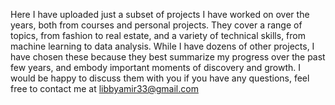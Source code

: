 Here I have uploaded just a subset of projects I have worked on over the years, both from courses and personal projects. They cover a range of topics, from fashion to real estate, and a variety of technical skills, from machine learning to data analysis. While I have dozens of other projects, I have chosen these because they best summarize my progress over the past few years, and embody important moments of discovery and growth. I would be happy to discuss them with you if you have any questions, feel free to contact me at libbyamir33@gmail.com
